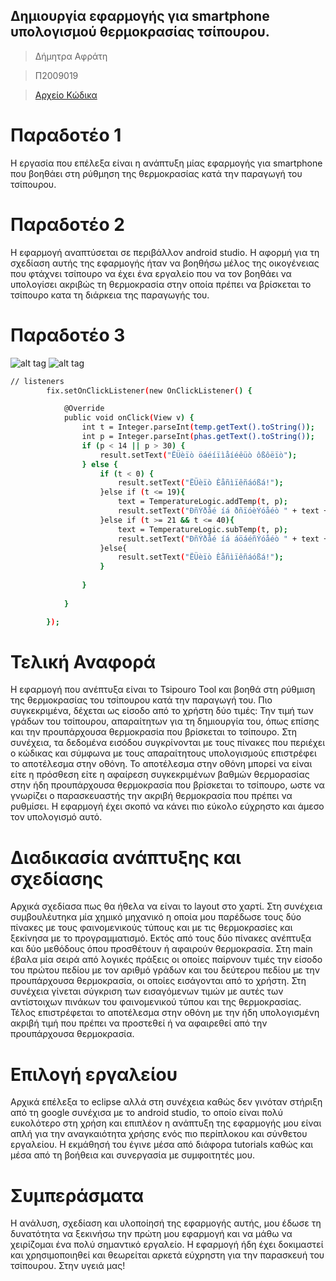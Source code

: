 ## Δημιουργία εφαρμογής για smartphone υπολογισμού θερμοκρασίας τσίπουρου. 

> Δήμητρα Αφράτη 

> Π2009019
 
> [Αρχείο Κώδικα](https://github.com/diimitra/Tsipouro-Tool)

# Παραδοτέο 1 

Η εργασία που επέλεξα είναι η ανάπτυξη μίας εφαρμογής για smartphone που βοηθάει στη ρύθμηση της θερμοκρασίας κατά την παραγωγή του τσίπουρου. 

# Παραδοτέο 2

 Η εφαρμογή αναπτύσεται σε περιβάλλον android studio. Η αφορμή για τη σχεδίαση αυτής της εφαρμογής ήταν να βοηθήσω μέλος της οικογένειας που φτάχνει τσίπουρο να έχει ένα εργαλείο που να τον βοηθάει να υπολογίσει ακριβώς τη θερμοκρασία στην οποία πρέπει να βρίσκεται το τσίπουρο κατα τη διάρκεια της παραγωγής του. 
 
# Παραδοτέο 3 

![alt tag](https://scontent-mxp1-1.xx.fbcdn.net/hphotos-xpf1/v/t34.0-12/12006269_10207749320155874_4462744450135770556_n.jpg?oh=07fec2b9408d995a46a8b1838b02fec6&oe=5606440B)
![alt tag](https://scontent-mxp1-1.xx.fbcdn.net/hphotos-xft1/v/t34.0-12/12004727_10207749320195875_6615869143297118399_n.jpg?oh=04080e5881ad2a7c212b09f0c33db728&oe=5607232B)

```sh
// listeners
		fix.setOnClickListener(new OnClickListener() {

			@Override
			public void onClick(View v) {
				int t = Integer.parseInt(temp.getText().toString());
				int p = Integer.parseInt(phas.getText().toString());
				if (p < 14 || p > 30) {
					result.setText("ËÜèïò öáéíïìåíéêüò ôßôëïò");
				} else {
					if (t < 0) {
						result.setText("ËÜèïò Èåñìïêñáóßá!");
					}else if (t <= 19){
						text = TemperatureLogic.addTemp(t, p);
						result.setText("ÐñÝðåé íá ðñïóèÝóåéò " + text + "C");
					}else if (t >= 21 && t <= 40){
						text = TemperatureLogic.subTemp(t, p);
						result.setText("ÐñÝðåé íá áöáéñÝóåéò " + text + "C");
					}else{
						result.setText("ËÜèïò Èåñìïêñáóßá!");
					}
					
				}
				
			}

		});
```

# Τελική Αναφορά 

Η εφαρμογή που ανέπτυξα είναι το Tsipouro Tool και βοηθά στη ρύθμιση της θερμοκρασίας του τσίπουρου κατά την παραγωγή του. Πιο συγκεκριμένα, δέχεται ως είσοδο από το χρήστη δύο τιμές: Την τιμή των γράδων του τσίπουρου, απαραίτητων για τη δημιουργία του, όπως επίσης και την προυπάρχουσα θερμοκρασία που βρίσκεται το τσίπουρο. Στη συνέχεια, τα δεδομένα εισόδου συγκρίνονται με τους πίνακες που περιέχει ο κώδικας και σύμφωνα με τους απαραίτητους υπολογισμούς επιστρέφει το αποτέλεσμα στην οθόνη. Το αποτέλεσμα στην οθόνη μπορεί να είναι είτε η πρόσθεση είτε η αφαίρεση συγκεκριμένων βαθμών θερμορασίας στην ήδη προυπάρχουσα θερμοκρασία που βρίσκεται το τσίπουρο, ωστε να γνωρίζει ο παρασκευαστής την ακριβή θερμοκρασία που πρέπει να ρυθμίσει. Η εφαρμογή έχει σκοπό να κάνει πιο εύκολο εύχρηστο και άμεσο τον υπολογισμό αυτό.

# Διαδικασία ανάπτυξης και σχεδίασης 
Αρχικά σχεδίασα πως θα ήθελα να είναι το layout στο χαρτί. Στη συνέχεια συμβουλέυτηκα μία χημικό μηχανικό η οποία μου παρέδωσε τους δύο πίνακες με τους φαινομενικούς τύπους και με τις θερμοκρασίες και ξεκίνησα με το προγραμματισμό. Εκτός από τους δύο πίνακες ανέπτυξα και δύο μεθόδους όπου προσθέτουν ή αφαιρούν θερμοκρασία. Στη main έβαλα μία σειρά από λογικές πράξεις οι οποίες παίρνουν τιμές την είσοδο του πρώτου πεδίου με τον αριθμό γράδων και του δεύτερου πεδίου με την προυπάρχουσα θερμοκρασία, οι οποίες εισάγονται από το χρήστη. Στη συνέχεια γίνεται σύγκριση των εισαγόμενων τιμών με αυτές των αντίστοιχων πινάκων του φαινομενικού τύπου και της θερμοκρασίας. Τέλος επιστρέφεται το αποτέλεσμα στην οθόνη με την ήδη υπολογισμένη ακριβή τιμή που πρέπει να προστεθεί ή να αφαιρεθεί από την προυπάρχουσα θερμοκρασία. 

# Επιλογή εργαλείου 

Αρχικά επέλεξα το eclipse αλλά στη συνέχεια καθώς δεν γινόταν στήριξη από τη google συνέχισα με το android studio, το οποίο είναι πολύ ευκολότερο στη χρήση και επιπλέον η ανάπτυξη της εφαρμογής μου είναι απλή για την αναγκαιότητα χρήσης ενός πιο περίπλοκου και σύνθετου εργαλείου. Η εκμάθησή του έγινε μέσα από διάφορα tutorials καθώς και μέσα από τη βοήθεια και συνεργασία με συμφοιτητές μου. 

# Συμπεράσματα 

H ανάλυση, σχεδίαση και υλοποίησή της εφαρμογής αυτής, μου έδωσε τη δυνατότητα να ξεκινήσω την πρώτη μου εφαρμογή και να μάθω να χειρίζομαι ένα πολύ σημαντικό εργαλείο. Η εφαρμογή ήδη έχει δοκιμαστεί και χρησιμοποιηθεί και θεωρείται αρκετά εύχρηστη για την παρασκευή του τσίπουρου. Στην υγειά μας!

